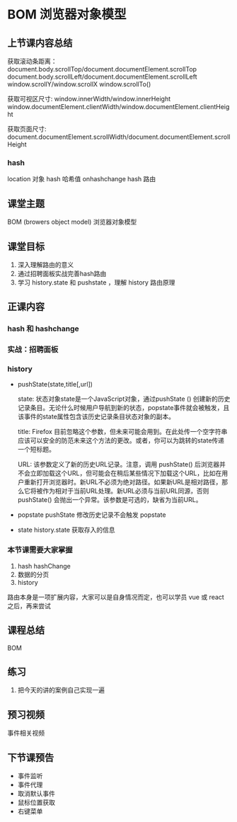 # BOM 浏览器对象模型

## 上节课内容总结
获取滚动条距离：
document.body.scrollTop/document.documentElement.scrollTop
document.body.scrollLeft/document.documentElement.scrollLeft
window.scrollY/window.scrollX
window.scrollTo()

获取可视区尺寸:
window.innerWidth/window.innerHeight
window.documentElement.clientWidth/window.documentElement.clientHeight

获取页面尺寸:
document.documentElement.scrollWidth/document.documentElement.scrollHeight

### hash
location 对象
hash 哈希值
onhashchange
hash 路由
## 课堂主题
BOM (browers object model) 浏览器对象模型 

## 课堂目标
1.  深入理解路由的意义
2.  通过招聘面板实战完善hash路由
3.  学习  history.state 和 pushstate ，理解 history 路由原理

## 正课内容
### hash 和 hashchange
### 实战：招聘面板
### history

- pushState(state,title[,url])

    state: 状态对象state是一个JavaScript对象，通过pushState () 创建新的历史记录条目。无论什么时候用户导航到新的状态，popstate事件就会被触发，且该事件的state属性包含该历史记录条目状态对象的副本。

    title: Firefox 目前忽略这个参数，但未来可能会用到。在此处传一个空字符串应该可以安全的防范未来这个方法的更改。或者，你可以为跳转的state传递一个短标题。

    URL: 该参数定义了新的历史URL记录。注意，调用 pushState() 后浏览器并不会立即加载这个URL，但可能会在稍后某些情况下加载这个URL，比如在用户重新打开浏览器时。新URL不必须为绝对路径。如果新URL是相对路径，那么它将被作为相对于当前URL处理。新URL必须与当前URL同源，否则 pushState() 会抛出一个异常。该参数是可选的，缺省为当前URL。

- popstate
    pushState 修改历史记录不会触发 popstate

- state 
    history.state 获取存入的信息

### 本节课需要大家掌握
1. hash hashChange
2. 数据的分页
3. history

路由本身是一项扩展内容，大家可以是自身情况而定，也可以学员 vue 或 react 之后，再来尝试

## 课程总结
BOM 

## 练习
1. 把今天的讲的案例自己实现一遍

## 预习视频
事件相关视频

## 下节课预告
- 事件监听
- 事件代理
- 取消默认事件
- 鼠标位置获取
- 右键菜单


